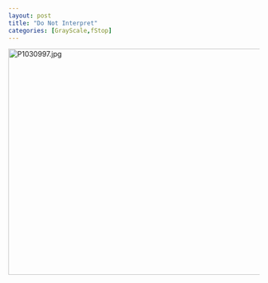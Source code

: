 ```yaml
---
layout: post
title: "Do Not Interpret"
categories: [GrayScale,fStop]
---
```

<img alt="P1030997.jpg" src="http://www.botzilla.com/blog/pix2009/P1030997.jpg" width="807" height="454" border="0" />


<!--more-->

